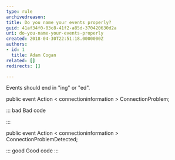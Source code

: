 ```yaml
---
type: rule
archivedreason: 
title: Do you name your events properly?
guid: 41af34f0-03c8-41f2-a85d-370420630d2a
uri: do-you-name-your-events-properly
created: 2018-04-30T22:51:18.0000000Z
authors:
- id: 1
  title: Adam Cogan
related: []
redirects: []

---
```


Events should end in "ing" or "ed".


<!--endintro-->

public event Action
&lt; connectioninformation &gt; ConnectionProblem;


::: bad
Bad code

:::


public event Action
&lt; connectioninformation &gt; ConnectionProblemDetected;


::: good
Good code
:::
